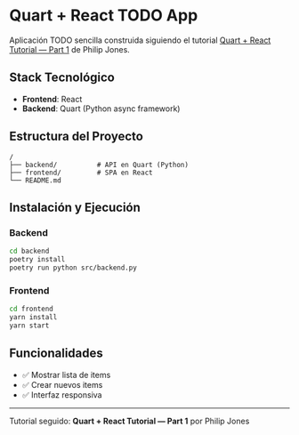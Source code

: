 # Quart + React TODO App

Aplicación TODO sencilla construida siguiendo el tutorial [Quart + React Tutorial — Part 1](https://medium.com/@pgjones/quart-react-tutorial-part-1-8f9c9aef9df1) de Philip Jones.

## Stack Tecnológico
- **Frontend**: React 
- **Backend**: Quart (Python async framework)

## Estructura del Proyecto
```
/
├── backend/          # API en Quart (Python)
├── frontend/         # SPA en React
└── README.md
```

## Instalación y Ejecución

### Backend
```bash
cd backend
poetry install
poetry run python src/backend.py
```

### Frontend
```bash
cd frontend
yarn install
yarn start
```

## Funcionalidades
- ✅ Mostrar lista de items
- ✅ Crear nuevos items
- ✅ Interfaz responsiva

---

Tutorial seguido: **Quart + React Tutorial — Part 1** por Philip Jones